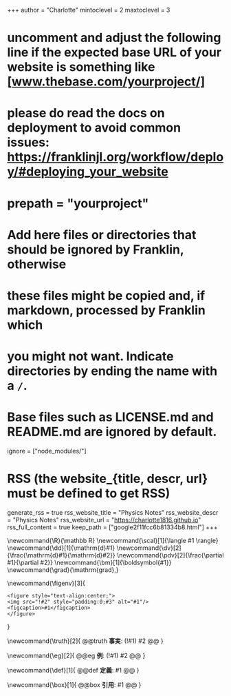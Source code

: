 <!--
Add here global page variables to use throughout your website.
-->
+++
author = "Charlotte"
mintoclevel = 2
maxtoclevel = 3

# uncomment and adjust the following line if the expected base URL of your website is something like [www.thebase.com/yourproject/]
# please do read the docs on deployment to avoid common issues: https://franklinjl.org/workflow/deploy/#deploying_your_website
# prepath = "yourproject"

# Add here files or directories that should be ignored by Franklin, otherwise
# these files might be copied and, if markdown, processed by Franklin which
# you might not want. Indicate directories by ending the name with a `/`.
# Base files such as LICENSE.md and README.md are ignored by default.
ignore = ["node_modules/"]

# RSS (the website_{title, descr, url} must be defined to get RSS)
generate_rss = true
rss_website_title = "Physics Notes"
rss_website_descr = "Physics Notes"
rss_website_url   = "https://charlotte1816.github.io"
rss_full_content = true
keep_path = ["google2f11fcc6b81334b8.html"]
+++



<!--
Add here global latex commands to use throughout your pages.
-->

<!--数式マクロ-->

\newcommand{\R}{\mathbb R}
\newcommand{\scal}[1]{\langle #1 \rangle}
\newcommand{\dd}[1]{\mathrm{d}#1}
\newcommand{\dv}[2]{\frac{\mathrm{d}#1}{\mathrm{d}#2}}
\newcommand{\pdv}[2]{\frac{\partial #1}{\partial #2}}
\newcommand{\bm}[1]{\boldsymbol{#1}}
\newcommand{\grad}{\mathrm{grad}\,}

<!--図マクロ-->

\newcommand{\figenv}[3]{
~~~
<figure style="text-align:center;">
<img src="!#2" style="padding:0;#3" alt="#1"/>
<figcaption>#1</figcaption>
</figure>
~~~
}

<!--定理環境-->

\newcommand{\truth}[2]{
  @@truth
  **事実**: (!#1)
  #2
  @@
}

\newcommand{\eg}[2]{
  @@eg
  **例**: (!#1)
  #2
  @@
}

\newcommand{\def}[1]{
  @@def
  **定義**:
  #1
  @@
}

\newcommand{\box}[1]{
  @@box
  **引用**:
  #1
  @@
}

